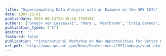 ```yaml
---
title: "Supercomputing Data Analysis with an Example on the APS CATs"
date: 1997-12-01
publishDate: 2019-08-14T23:16:44.776919Z
authors: ["Gregor von Laszewski", "Mary L. Westbrook", "Craig Barnes", "Ian Foster"]
publication_types: ["1"]
abstract: ""
featured: false
publication: "*International Workshop on New Opportunities for Better User Group Software (NOBUGS)*"
url_pdf: "http://www.aps.anl.gov/News/Conferences/1997/nobugs/vonL.html"
---
```


